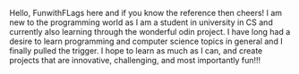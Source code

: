 
<!---
FunwithFlags100/FunwithFlags100 is a ✨ special ✨ repository because its `README.md` (this file) appears on your GitHub profile.
You can click the Preview link to take a look at your changes.
--->
Hello, FunwithFLags here and if you know the reference then cheers! I am new to the programming world as I am a student in university in CS and currently also learning 
through the wonderful odin project. I have long had a desire to learn programming and computer science topics in general and I finally pulled the trigger. I hope to learn
as much as I can, and create projects that are innovative, challenging, and most importantly fun!!!
